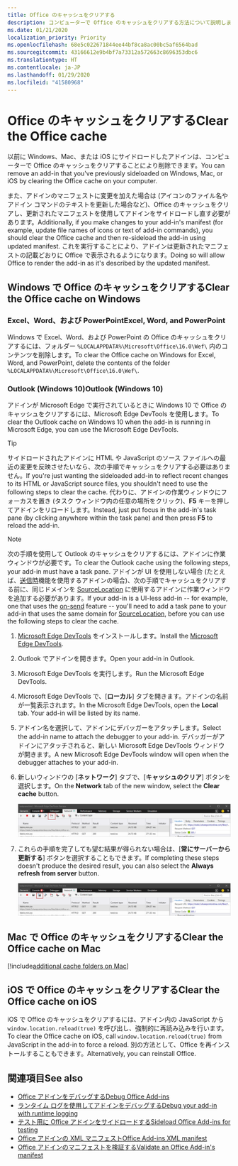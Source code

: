 ```yaml
---
title: Office のキャッシュをクリアする
description: コンピューターで Office のキャッシュをクリアする方法について説明します。
ms.date: 01/21/2020
localization_priority: Priority
ms.openlocfilehash: 68e5c022671844ee44bf8ca8ac00bc5af6564bad
ms.sourcegitcommit: 43166612e9b4bf7a73312a572663c8696353dbc6
ms.translationtype: HT
ms.contentlocale: ja-JP
ms.lasthandoff: 01/29/2020
ms.locfileid: "41580968"
---
```

# <a name="clear-the-office-cache"></a><span data-ttu-id="46a9d-103">Office のキャッシュをクリアする</span><span class="sxs-lookup"><span data-stu-id="46a9d-103">Clear the Office cache</span></span>

<span data-ttu-id="46a9d-104">以前に Windows、Mac、または iOS にサイドロードしたアドインは、コンピューターで Office のキャッシュをクリアすることにより削除できます。</span><span class="sxs-lookup"><span data-stu-id="46a9d-104">You can remove an add-in that you've previously sideloaded on Windows, Mac, or iOS by clearing the Office cache on your computer.</span></span> 

<span data-ttu-id="46a9d-105">また、アドインのマニフェストに変更を加えた場合は (アイコンのファイル名やアドイン コマンドのテキストを更新した場合など)、Office のキャッシュをクリアし、更新されたマニフェストを使用してアドインをサイドロードし直す必要があります。</span><span class="sxs-lookup"><span data-stu-id="46a9d-105">Additionally, if you make changes to your add-in's manifest (for example, update file names of icons or text of add-in commands), you should clear the Office cache and then re-sideload the add-in using updated manifest.</span></span> <span data-ttu-id="46a9d-106">これを実行することにより、アドインは更新されたマニフェストの記載どおりに Office で表示されるようになります。</span><span class="sxs-lookup"><span data-stu-id="46a9d-106">Doing so will allow Office to render the add-in as it's described by the updated manifest.</span></span>

## <a name="clear-the-office-cache-on-windows"></a><span data-ttu-id="46a9d-107">Windows で Office のキャッシュをクリアする</span><span class="sxs-lookup"><span data-stu-id="46a9d-107">Clear the Office cache on Windows</span></span>

### <a name="excel-word-and-powerpoint"></a><span data-ttu-id="46a9d-108">Excel、Word、および PowerPoint</span><span class="sxs-lookup"><span data-stu-id="46a9d-108">Excel, Word, and PowerPoint</span></span> 

<span data-ttu-id="46a9d-109">Windows で Excel、Word、および PowerPoint の Office のキャッシュをクリアするには、フォルダー `%LOCALAPPDATA%\Microsoft\Office\16.0\Wef\` 内のコンテンツを削除します。</span><span class="sxs-lookup"><span data-stu-id="46a9d-109">To clear the Office cache on Windows for Excel, Word, and PowerPoint, delete the contents of the folder `%LOCALAPPDATA%\Microsoft\Office\16.0\Wef\`.</span></span>

### <a name="outlook-windows-10"></a><span data-ttu-id="46a9d-110">Outlook (Windows 10)</span><span class="sxs-lookup"><span data-stu-id="46a9d-110">Outlook (Windows 10)</span></span>

<span data-ttu-id="46a9d-111">アドインが Microsoft Edge で実行されているときに Windows 10 で Office のキャッシュをクリアするには、Microsoft Edge DevTools を使用します。</span><span class="sxs-lookup"><span data-stu-id="46a9d-111">To clear the Outlook cache on Windows 10 when the add-in is running in Microsoft Edge, you can use the Microsoft Edge DevTools.</span></span>

> [!TIP]
> <span data-ttu-id="46a9d-112">サイドロードされたアドインに HTML や JavaScript のソース ファイルへの最近の変更を反映させたいなら、次の手順でキャッシュをクリアする必要はありません。</span><span class="sxs-lookup"><span data-stu-id="46a9d-112">If you're just wanting the sideloaded add-in to reflect recent changes to its HTML or JavaScript source files, you shouldn't need to use the following steps to clear the cache.</span></span> <span data-ttu-id="46a9d-113">代わりに、アドインの作業ウィンドウにフォーカスを置き (タスク ウィンドウ内の任意の場所をクリック)、**F5** キーを押してアドインをリロードします。</span><span class="sxs-lookup"><span data-stu-id="46a9d-113">Instead, just put focus in the add-in's task pane (by clicking anywhere within the task pane) and then press **F5** to reload the add-in.</span></span> 

> [!NOTE]
> <span data-ttu-id="46a9d-114">次の手順を使用して Outlook のキャッシュをクリアするには、アドインに作業ウィンドウが必要です。</span><span class="sxs-lookup"><span data-stu-id="46a9d-114">To clear the Outlook cache using the following steps, your add-in must have a task pane.</span></span> <span data-ttu-id="46a9d-115">アドインが UI を使用しない場合 (たとえば、[送信時](/outlook/add-ins/outlook-on-send-addins)機能を使用するアドインの場合)、次の手順でキャッシュをクリアする前に、同じドメインを [SourceLocation](../reference/manifest/sourcelocation.md) に使用するアドインに作業ウィンドウを追加する必要があります。</span><span class="sxs-lookup"><span data-stu-id="46a9d-115">If your add-in is a UI-less add-in -- for example, one that uses the [on-send](/outlook/add-ins/outlook-on-send-addins) feature -- you'll need to add a task pane to your add-in that uses the same domain for [SourceLocation](../reference/manifest/sourcelocation.md), before you can use the following steps to clear the cache.</span></span>

1. <span data-ttu-id="46a9d-116">[Microsoft Edge DevTools](https://www.microsoft.com/p/microsoft-edge-devtools-preview/9mzbfrmz0mnj) をインストールします。</span><span class="sxs-lookup"><span data-stu-id="46a9d-116">Install the [Microsoft Edge DevTools](https://www.microsoft.com/p/microsoft-edge-devtools-preview/9mzbfrmz0mnj).</span></span>

2. <span data-ttu-id="46a9d-117">Outlook でアドインを開きます。</span><span class="sxs-lookup"><span data-stu-id="46a9d-117">Open your add-in in Outlook.</span></span>

3. <span data-ttu-id="46a9d-118">Microsoft Edge DevTools を実行します。</span><span class="sxs-lookup"><span data-stu-id="46a9d-118">Run the Microsoft Edge DevTools.</span></span>

4. <span data-ttu-id="46a9d-119">Microsoft Edge DevTools で、[**ローカル**] タブを開きます。アドインの名前が一覧表示されます。</span><span class="sxs-lookup"><span data-stu-id="46a9d-119">In the Microsoft Edge DevTools, open the **Local** tab. Your add-in will be listed by its name.</span></span>

5. <span data-ttu-id="46a9d-120">アドイン名を選択して、アドインにデバッガーをアタッチします。</span><span class="sxs-lookup"><span data-stu-id="46a9d-120">Select the add-in name to attach the debugger to your add-in.</span></span> <span data-ttu-id="46a9d-121">デバッガーがアドインにアタッチされると、新しい Microsoft Edge DevTools ウィンドウが開きます。</span><span class="sxs-lookup"><span data-stu-id="46a9d-121">A new Microsoft Edge DevTools window will open when the debugger attaches to your add-in.</span></span>

6. <span data-ttu-id="46a9d-122">新しいウィンドウの [**ネットワーク**] タブで、[**キャッシュのクリア**] ボタンを選択します。</span><span class="sxs-lookup"><span data-stu-id="46a9d-122">On the **Network** tab of the new window, select the **Clear cache** button.</span></span>

    ![[キャッシュのクリア] ボタンが強調表示された Microsoft Edge DevTools のスクリーンショット](../images/edge-devtools-clear-cache.png)

7. <span data-ttu-id="46a9d-124">これらの手順を完了しても望む結果が得られない場合は、[**常にサーバーから更新する**] ボタンを選択することもできます。</span><span class="sxs-lookup"><span data-stu-id="46a9d-124">If completing these steps doesn't produce the desired result, you can also select the **Always refresh from server** button.</span></span>

    ![[常にサーバーから更新する] ボタンが強調表示された Microsoft Edge DevTools のスクリーンショット](../images/edge-devtools-refresh-from-server.png)

## <a name="clear-the-office-cache-on-mac"></a><span data-ttu-id="46a9d-126">Mac で Office のキャッシュをクリアする</span><span class="sxs-lookup"><span data-stu-id="46a9d-126">Clear the Office cache on Mac</span></span>

[!include[additional cache folders on Mac](../includes/mac-cache-folders.md)]

##  <a name="clear-the-office-cache-on-ios"></a><span data-ttu-id="46a9d-127">iOS で Office のキャッシュをクリアする</span><span class="sxs-lookup"><span data-stu-id="46a9d-127">Clear the Office cache on iOS</span></span>

<span data-ttu-id="46a9d-128">iOS で Office のキャッシュをクリアするには、アドイン内の JavaScript から `window.location.reload(true)` を呼び出し、強制的に再読み込みを行います。</span><span class="sxs-lookup"><span data-stu-id="46a9d-128">To clear the Office cache on iOS, call `window.location.reload(true)` from JavaScript in the add-in to force a reload.</span></span> <span data-ttu-id="46a9d-129">別の方法として、Office を再インストールすることもできます。</span><span class="sxs-lookup"><span data-stu-id="46a9d-129">Alternatively, you can reinstall Office.</span></span>

## <a name="see-also"></a><span data-ttu-id="46a9d-130">関連項目</span><span class="sxs-lookup"><span data-stu-id="46a9d-130">See also</span></span>

- [<span data-ttu-id="46a9d-131">Office アドインをデバッグする</span><span class="sxs-lookup"><span data-stu-id="46a9d-131">Debug Office Add-ins</span></span>](debug-add-ins-using-f12-developer-tools-on-windows-10.md)
- [<span data-ttu-id="46a9d-132">ランタイム ログを使用してアドインをデバッグする</span><span class="sxs-lookup"><span data-stu-id="46a9d-132">Debug your add-in with runtime logging</span></span>](runtime-logging.md)
- [<span data-ttu-id="46a9d-133">テスト用に Office アドインをサイドロードする</span><span class="sxs-lookup"><span data-stu-id="46a9d-133">Sideload Office Add-ins for testing</span></span>](sideload-office-add-ins-for-testing.md)
- [<span data-ttu-id="46a9d-134">Office アドインの XML マニフェスト</span><span class="sxs-lookup"><span data-stu-id="46a9d-134">Office Add-ins XML manifest</span></span>](../develop/add-in-manifests.md)
- [<span data-ttu-id="46a9d-135">Office アドインのマニフェストを検証する</span><span class="sxs-lookup"><span data-stu-id="46a9d-135">Validate an Office Add-in's manifest</span></span>](troubleshoot-manifest.md)

